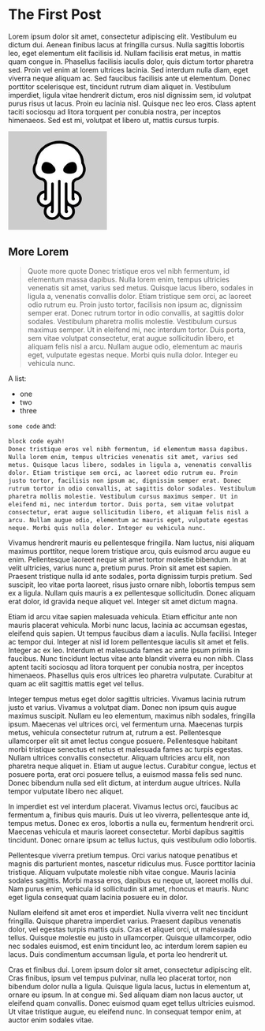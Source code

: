 # The First Post

Lorem ipsum dolor sit amet, consectetur adipiscing elit. Vestibulum eu dictum dui. Aenean finibus lacus at fringilla cursus. Nulla sagittis lobortis leo, eget elementum elit facilisis id. Nullam facilisis erat metus, in mattis quam congue in. Phasellus facilisis iaculis dolor, quis dictum tortor pharetra sed. Proin vel enim at lorem ultrices lacinia. Sed interdum nulla diam, eget viverra neque aliquam ac. Sed faucibus facilisis ante ut elementum. Donec porttitor scelerisque est, tincidunt rutrum diam aliquet in. Vestibulum imperdiet, ligula vitae hendrerit dictum, eros nisl dignissim sem, id volutpat purus risus ut lacus. Proin eu lacinia nisl. Quisque nec leo eros. Class aptent taciti sociosqu ad litora torquent per conubia nostra, per inceptos himenaeos. Sed est mi, volutpat et libero ut, mattis cursus turpis.

![R'lyeh lab Logo](/posts/20181009-example/rlyehlogo.jpeg)

## More Lorem

> Quote
> more quote
> Donec tristique eros vel nibh fermentum, id elementum massa dapibus. Nulla lorem enim, tempus ultricies venenatis sit amet, varius sed metus. Quisque lacus libero, sodales in ligula a, venenatis convallis dolor. Etiam tristique sem orci, ac laoreet odio rutrum eu. Proin justo tortor, facilisis non ipsum ac, dignissim semper erat. Donec rutrum tortor in odio convallis, at sagittis dolor sodales. Vestibulum pharetra mollis molestie. Vestibulum cursus maximus semper. Ut in eleifend mi, nec interdum tortor. Duis porta, sem vitae volutpat consectetur, erat augue sollicitudin libero, et aliquam felis nisl a arcu. Nullam augue odio, elementum ac mauris eget, vulputate egestas neque. Morbi quis nulla dolor. Integer eu vehicula nunc.

A list:

* one
* two
* three

`some code` and:

```
block code eyah!
Donec tristique eros vel nibh fermentum, id elementum massa dapibus. Nulla lorem enim, tempus ultricies venenatis sit amet, varius sed metus. Quisque lacus libero, sodales in ligula a, venenatis convallis dolor. Etiam tristique sem orci, ac laoreet odio rutrum eu. Proin justo tortor, facilisis non ipsum ac, dignissim semper erat. Donec rutrum tortor in odio convallis, at sagittis dolor sodales. Vestibulum pharetra mollis molestie. Vestibulum cursus maximus semper. Ut in eleifend mi, nec interdum tortor. Duis porta, sem vitae volutpat consectetur, erat augue sollicitudin libero, et aliquam felis nisl a arcu. Nullam augue odio, elementum ac mauris eget, vulputate egestas neque. Morbi quis nulla dolor. Integer eu vehicula nunc.
```

Vivamus hendrerit mauris eu pellentesque fringilla. Nam luctus, nisi aliquam maximus porttitor, neque lorem tristique arcu, quis euismod arcu augue eu enim. Pellentesque laoreet neque sit amet tortor molestie bibendum. In at velit ultricies, varius nunc a, pretium purus. Proin sit amet est sapien. Praesent tristique nulla id ante sodales, porta dignissim turpis pretium. Sed suscipit, leo vitae porta laoreet, risus justo ornare nibh, lobortis tempus sem ex a ligula. Nullam quis mauris a ex pellentesque sollicitudin. Donec aliquam erat dolor, id gravida neque aliquet vel. Integer sit amet dictum magna.

Etiam id arcu vitae sapien malesuada vehicula. Etiam efficitur ante non mauris placerat vehicula. Morbi nunc lacus, lacinia ac accumsan egestas, eleifend quis sapien. Ut tempus faucibus diam a iaculis. Nulla facilisi. Integer ac tempor dui. Integer at nisl id lorem pellentesque iaculis sit amet et felis. Integer ac ex leo. Interdum et malesuada fames ac ante ipsum primis in faucibus. Nunc tincidunt lectus vitae ante blandit viverra eu non nibh. Class aptent taciti sociosqu ad litora torquent per conubia nostra, per inceptos himenaeos. Phasellus quis eros ultrices leo pharetra vulputate. Curabitur at quam ac elit sagittis mattis eget vel tellus.

Integer tempus metus eget dolor sagittis ultricies. Vivamus lacinia rutrum justo et varius. Vivamus a volutpat diam. Donec non ipsum quis augue maximus suscipit. Nullam eu leo elementum, maximus nibh sodales, fringilla ipsum. Maecenas vel ultrices orci, vel fermentum urna. Maecenas turpis metus, vehicula consectetur rutrum at, rutrum a est. Pellentesque ullamcorper elit sit amet lectus congue posuere. Pellentesque habitant morbi tristique senectus et netus et malesuada fames ac turpis egestas. Nullam ultrices convallis consectetur. Aliquam ultricies arcu elit, non pharetra neque aliquet in. Etiam ut augue lectus. Curabitur congue, lectus et posuere porta, erat orci posuere tellus, a euismod massa felis sed nunc. Donec bibendum nulla sed elit dictum, at interdum augue ultrices. Nulla tempor vulputate libero nec aliquet.

In imperdiet est vel interdum placerat. Vivamus lectus orci, faucibus ac fermentum a, finibus quis mauris. Duis ut leo viverra, pellentesque ante id, tempus metus. Donec ex eros, lobortis a nulla eu, fermentum hendrerit orci. Maecenas vehicula et mauris laoreet consectetur. Morbi dapibus sagittis tincidunt. Donec ornare ipsum ac tellus luctus, quis vestibulum odio lobortis.

Pellentesque viverra pretium tempus. Orci varius natoque penatibus et magnis dis parturient montes, nascetur ridiculus mus. Fusce porttitor lacinia tristique. Aliquam vulputate molestie nibh vitae congue. Mauris lacinia sodales sagittis. Morbi massa eros, dapibus eu neque ut, laoreet mollis dui. Nam purus enim, vehicula id sollicitudin sit amet, rhoncus et mauris. Nunc eget ligula consequat quam lacinia posuere eu in dolor.

Nullam eleifend sit amet eros et imperdiet. Nulla viverra velit nec tincidunt fringilla. Quisque pharetra imperdiet varius. Praesent dapibus venenatis dolor, vel egestas turpis mattis quis. Cras et aliquet orci, ut malesuada tellus. Quisque molestie eu justo in ullamcorper. Quisque ullamcorper, odio nec sodales euismod, est enim tincidunt leo, ac interdum lorem sapien eu lacus. Duis condimentum accumsan ligula, et porta leo hendrerit ut.

Cras et finibus dui. Lorem ipsum dolor sit amet, consectetur adipiscing elit. Cras finibus, ipsum vel tempus pulvinar, nulla leo placerat tortor, non bibendum dolor nulla a ligula. Quisque ligula lacus, luctus in elementum at, ornare eu ipsum. In at congue mi. Sed aliquam diam non lacus auctor, ut eleifend quam convallis. Donec euismod quam eget tellus ultricies euismod. Ut vitae tristique augue, eu eleifend nunc. In consequat tempor enim, at auctor enim sodales vitae.
